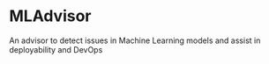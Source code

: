 # MLAdvisor
An advisor to detect issues in Machine Learning models and assist in deployability and DevOps
